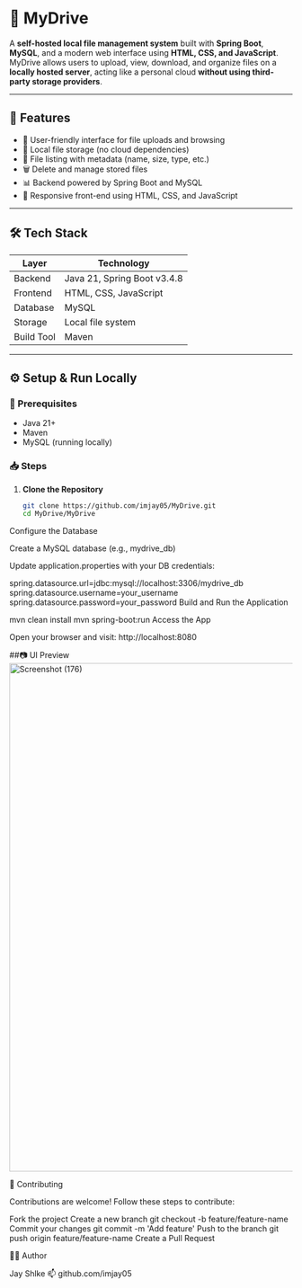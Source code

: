 # 📁 MyDrive

A **self-hosted local file management system** built with **Spring Boot**, **MySQL**, and a modern web interface using **HTML, CSS, and JavaScript**.  
MyDrive allows users to upload, view, download, and organize files on a **locally hosted server**, acting like a personal cloud **without using third-party storage providers**.

---

## 🚀 Features

- 🔐 User-friendly interface for file uploads and browsing  
- 📂 Local file storage (no cloud dependencies)  
- 📄 File listing with metadata (name, size, type, etc.)  
- 🗑️ Delete and manage stored files  
- 📊 Backend powered by Spring Boot and MySQL  
- 🎨 Responsive front-end using HTML, CSS, and JavaScript  

---

## 🛠️ Tech Stack

| Layer      | Technology                  |
|------------|------------------------------|
| Backend    | Java 21, Spring Boot v3.4.8  |
| Frontend   | HTML, CSS, JavaScript        |
| Database   | MySQL                        |
| Storage    | Local file system            |
| Build Tool | Maven                        |

---

## ⚙️ Setup & Run Locally

### 🔧 Prerequisites

- Java 21+
- Maven
- MySQL (running locally)

### 📥 Steps
1. **Clone the Repository**
   ```bash
   git clone https://github.com/imjay05/MyDrive.git
   cd MyDrive/MyDrive
Configure the Database

Create a MySQL database (e.g., mydrive_db)

Update application.properties with your DB credentials:

spring.datasource.url=jdbc:mysql://localhost:3306/mydrive_db
spring.datasource.username=your_username
spring.datasource.password=your_password
Build and Run the Application

mvn clean install
mvn spring-boot:run
Access the App

Open your browser and visit:
http://localhost:8080

##📷 UI Preview
<img width="1920" height="905" alt="Screenshot (176)" src="https://github.com/user-attachments/assets/7927f093-e00a-4486-aca1-249711c68504" />

🤝 Contributing

Contributions are welcome!
Follow these steps to contribute:

Fork the project
Create a new branch
git checkout -b feature/feature-name
Commit your changes
git commit -m 'Add feature'
Push to the branch
git push origin feature/feature-name
Create a Pull Request

🙋‍♂️ Author

Jay Shlke
📫 github.com/imjay05
